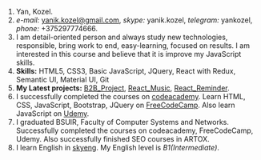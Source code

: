 1. Yan, Kozel.
2. _e-mail:_ yanik.kozel@gmail.com, _skype:_ yanik.kozel, _telegram:_ yankozel, _phone:_ +375297774666.
3. I am detail-oriented person and always study new technologies, responsible, bring work to end, easy-learning, focused on results. I am interested in this course and believe that it is improve my JavaScript skills.
4. **Skills:** HTML5, CSS3, Basic JavaScript, JQuery, React with Redux, Semantic UI, Material UI, Git
5. **My Latest projects:** [B2B_Project](https://github.com/valentorosso/B2B_Project), [React_Music](https://github.com/valentorosso/React_Music), [React_Reminder](https://github.com/valentorosso/React_Reminder).
6. I successfully completed the courses on [codeacademy](https://www.codecademy.com/profiles/yan1k). Learn HTML, CSS, JavaScript, Bootstrap, JQuery on [FreeCodeCamp](https://www.freecodecamp.org/yan1k). Also learn JavaScript on [Udemy](https://www.udemy.com/course/javascript-basics-for-beginners/).
7. I graduated BSUIR, Faculty of Computer Systems and Networks. Successfully completed the courses on codeacademy, FreeCodeCamp, Udemy. Also successfully finished SEO courses in ARTOX.
8. I learn English in [skyeng](http://skyeng.ru/). My English level is _B1(Intermediate)_.
